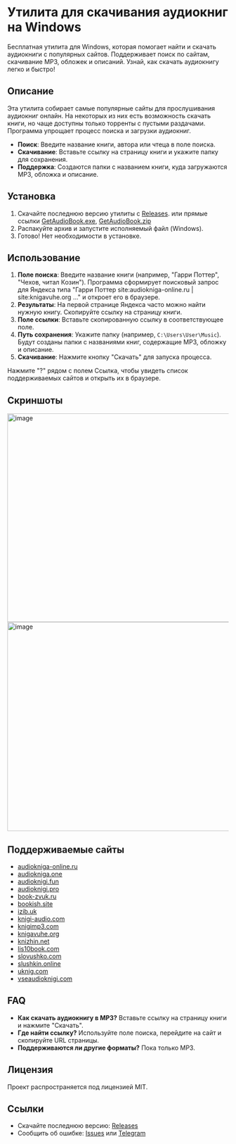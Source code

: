 # Утилита для скачивания аудиокниг на Windows

Бесплатная утилита для Windows, которая помогает найти и скачать аудиокниги с популярных сайтов. Поддерживает поиск по сайтам, скачивание MP3, обложек и описаний. Узнай, как скачать аудиокнигу легко и быстро!

## Описание

Эта утилита собирает самые популярные сайты для прослушивания аудиокниг онлайн. На некоторых из них есть возможность скачать книги, но чаще доступны только торренты с пустыми раздачами. Программа упрощает процесс поиска и загрузки аудиокниг.

- **Поиск**: Введите название книги, автора или чтеца в поле поиска.
- **Скачивание**: Вставьте ссылку на страницу книги и укажите папку для сохранения.
- **Поддержка**: Создаются папки с названием книги, куда загружаются MP3, обложка и описание.

## Установка

1. Скачайте последнюю версию утилиты с [Releases](https://github.com/Band1kut/Pub-GetAudioBook/releases).
   или прямые ссылки [GetAudioBook.exe](https://github.com/Band1kut/Pub-GetAudioBook/releases/download/0.1/GetAudioBook.exe), [GetAudioBook.zip](https://github.com/Band1kut/Pub-GetAudioBook/releases/download/0.1/GetAudioBook.zip)
2. Распакуйте архив и запустите исполняемый файл (Windows).
3. Готово! Нет необходимости в установке.

## Использование

1. **Поле поиска**: Введите название книги (например, "Гарри Поттер", "Чехов, читал Козин"). Программа сформирует поисковый запрос для Яндекса типа "Гарри Поттер site:audiokniga-online.ru | site:knigavuhe.org ..." и откроет его в браузере.
2. **Результаты**: На первой странице Яндекса часто можно найти нужную книгу. Скопируйте ссылку на страницу книги.
3. **Поле ссылки**: Вставьте скопированную ссылку в соответствующее поле. 
4. **Путь сохранения**: Укажите папку (например, `C:\Users\User\Music`). Будут созданы папки с названиями книг, содержащие MP3, обложку и описание.
5. **Скачивание**: Нажмите кнопку "Скачать" для запуска процесса.

Нажмите "?" рядом с полем Ссылка, чтобы увидеть список поддерживаемых сайтов и открыть их в браузере.

## Скриншоты
<img width="646" height="474" alt="image" src="https://github.com/user-attachments/assets/f7379b07-d1e6-4ba8-ab82-8808e68029e9" />
<img width="898" height="475" alt="image" src="https://github.com/user-attachments/assets/d702a5c3-6181-4cf0-a504-1bcd47080fbf" />


## Поддерживаемые сайты

- [audiokniga-online.ru](https://audiokniga-online.ru/)
- [audiokniga.one](https://audiokniga.one/)
- [audioknigi.fun](https://audioknigi.fun/)
- [audioknigi.pro](https://audioknigi.pro/)
- [book-zvuk.ru](https://book-zvuk.ru/)
- [bookish.site](https://bookish.site/)
- [izib.uk](https://izib.uk/)
- [knigi-audio.com](https://knigi-audio.com/)
- [knigimp3.com](https://knigimp3.com/)
- [knigavuhe.org](https://knigavuhe.org/)
- [knizhin.net](https://knizhin.net/)
- [lis10book.com](https://lis10book.com/)
- [slovushko.com](https://slovushko.com/)
- [slushkin.online](https://slushkin.online/)
- [uknig.com](https://uknig.com/)
- [vseaudioknigi.com](https://vseaudioknigi.com/)

## FAQ

- **Как скачать аудиокнигу в MP3?** Вставьте ссылку на страницу книги и нажмите "Скачать".
- **Где найти ссылку?** Используйте поле поиска, перейдите на сайт и скопируйте URL страницы.
- **Поддерживаются ли другие форматы?** Пока только MP3.

## Лицензия

Проект распространяется под лицензией MIT.

## Ссылки

- Скачайте последнюю версию: [Releases]([https://github.com/ваш_пользователь/ваш_репозиторий/releases](https://github.com/Band1kut/Pub-GetAudioBook/releases))
- Сообщить об ошибке: [Issues](https://github.com/Band1kut/Pub-GetAudioBook/issues) или [Telegram](https://t.me/GetAudioBook_Support/18)
